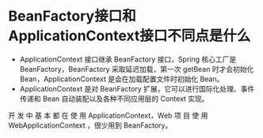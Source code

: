 # BeanFactory接口和ApplicationContext接口不同点是什么

- ApplicationContext 接口继承 BeanFactory 接口，Spring 核心工厂是 BeanFactory，BeanFactory 采取延迟加载，第一次 getBean 时才会初始化 Bean，ApplicationContext 是会在加载配置文件时初始化 Bean。
- ApplicationContext 是对 BeanFactory 扩展，它可以进行国际化处理、事件传递和 Bean 自动装配以及各种不同应用层的 Context 实现。

开 发 中 基 本 都 在 使 用 ApplicationContext，Web 项 目 使 用 WebApplicationContext ，很少用到 BeanFactory。